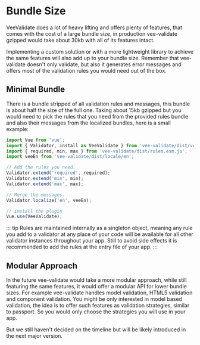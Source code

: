# Bundle Size

VeeValidate does a lot of heavy lifting and offers plenty of features, that comes with the cost of a large bundle size, in production vee-validate gzipped would take about 30kb with all of its features intact.

Implementing a custom solution or with a more lightweight library to achieve the same features will also add up to your bundle size. Remember that vee-validate doesn't only validate, but also it generates error messages and offers most of the validation rules you would need out of the box.

## Minimal Bundle

There is a bundle stripped of all validation rules and messages, this bundle is about half the size of the full one. Taking about 15kb gzipped but you would need to pick the rules that you need from the provided rules bundle and also their messages from the localized bundles, here is a small example:

```js
import Vue from 'vue';
import { Validator, install as VeeValidate } from 'vee-validate/dist/vee-validate.minimal.esm.js';
import { required, min, max } from 'vee-validate/dist/rules.esm.js';
import veeEn from 'vee-validate/dist/locale/en';

// Add the rules you need.
Validator.extend('required', required);
Validator.extend('min', min);
Validator.extend('max', max);

// Merge the messages.
Validator.localize('en', veeEn);

// install the plugin
Vue.use(VeeValidate);
```

::: tip
Rules are maintained internally as a singleton object, meaning any rule you add to a validator at any place of your code will be available for all other validator instances throughout your app. Still to avoid side effects it is recommended to add the rules at the entry file of your app.
:::

## Modular Approach

In the future vee-validate would take a more modular approach, while still featuring the same features, it would offer a modular API for lower bundle sizes. For example vee-validate handles model validation, HTML5 validation and component validation. You might be only interested in model based validation, the idea is to offer such features as validation strategies, similar to passport. So you would only choose the strategies you will use in your app.

But we still haven't decided on the timeline but will be likely introduced in the next major version.
